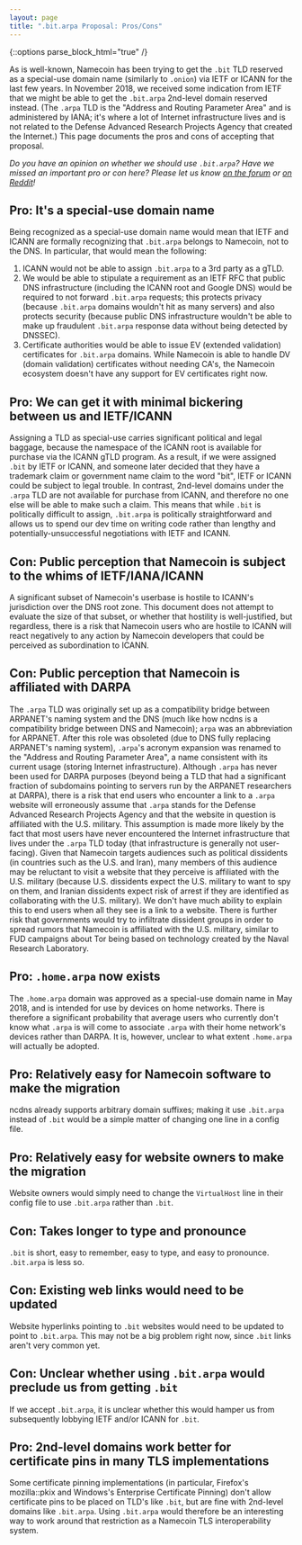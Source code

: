 ```yaml
---
layout: page
title: ".bit.arpa Proposal: Pros/Cons"
---
```


{::options parse_block_html="true" /}

As is well-known, Namecoin has been trying to get the `.bit` TLD reserved as a special-use domain name (similarly to `.onion`) via IETF or ICANN for the last few years.  In November 2018, we received some indication from IETF that we might be able to get the `.bit.arpa` 2nd-level domain reserved instead.  (The `.arpa` TLD is the "Address and Routing Parameter Area" and is administered by IANA; it's where a lot of Internet infrastructure lives and is not related to the Defense Advanced Research Projects Agency that created the Internet.)  This page documents the pros and cons of accepting that proposal.

*Do you have an opinion on whether we should use `.bit.arpa`?  Have we missed an important pro or con here?  Please let us know [on the forum](https://forum.namecoin.org/) or [on Reddit](https://www.reddit.com/r/Namecoin/)!*

## Pro: It's a special-use domain name

Being recognized as a special-use domain name would mean that IETF and ICANN are formally recognizing that `.bit.arpa` belongs to Namecoin, not to the DNS.  In particular, that would mean the following:

1. ICANN would not be able to assign `.bit.arpa` to a 3rd party as a gTLD.
2. We would be able to stipulate a requirement as an IETF RFC that public DNS infrastructure (including the ICANN root and Google DNS) would be required to not forward `.bit.arpa` requests; this protects privacy (because `.bit.arpa` domains wouldn't hit as many servers) and also protects security (because public DNS infrastructure wouldn't be able to make up fraudulent `.bit.arpa` response data without being detected by DNSSEC).
3. Certificate authorities would be able to issue EV (extended validation) certificates for `.bit.arpa` domains.  While Namecoin is able to handle DV (domain validation) certificates without needing CA's, the Namecoin ecosystem doesn't have any support for EV certificates right now.

## Pro: We can get it with minimal bickering between us and IETF/ICANN

Assigning a TLD as special-use carries significant political and legal baggage, because the namespace of the ICANN root is available for purchase via the ICANN gTLD program.  As a result, if we were assigned `.bit` by IETF or ICANN, and someone later decided that they have a trademark claim or government name claim to the word "bit", IETF or ICANN could be subject to legal trouble.  In contrast, 2nd-level domains under the `.arpa` TLD are not available for purchase from ICANN, and therefore no one else will be able to make such a claim.  This means that while `.bit` is politically difficult to assign, `.bit.arpa` is politically straightforward and allows us to spend our dev time on writing code rather than lengthy and potentially-unsuccessful negotiations with IETF and ICANN.

## Con: Public perception that Namecoin is subject to the whims of IETF/IANA/ICANN

A significant subset of Namecoin's userbase is hostile to ICANN's jurisdiction over the DNS root zone.  This document does not attempt to evaluate the size of that subset, or whether that hostility is well-justified, but regardless, there is a risk that Namecoin users who are hostile to ICANN will react negatively to any action by Namecoin developers that could be perceived as subordination to ICANN.

## Con: Public perception that Namecoin is affiliated with DARPA

The `.arpa` TLD was originally set up as a compatibility bridge between ARPANET's naming system and the DNS (much like how ncdns is a compatibility bridge between DNS and Namecoin); `arpa` was an abbreviation for ARPANET.  After this role was obsoleted (due to DNS fully replacing ARPANET's naming system), `.arpa`'s acronym expansion was renamed to the "Address and Routing Parameter Area", a name consistent with its current usage (storing Internet infrastructure).  Although `.arpa` has never been used for DARPA purposes (beyond being a TLD that had a significant fraction of subdomains pointing to servers run by the ARPANET researchers at DARPA), there is a risk that end users who encounter a link to a `.arpa` website will erroneously assume that `.arpa` stands for the Defense Advanced Research Projects Agency and that the website in question is affiliated with the U.S. military.  This assumption is made more likely by the fact that most users have never encountered the Internet infrastructure that lives under the `.arpa` TLD today (that infrastructure is generally not user-facing).  Given that Namecoin targets audiences such as political dissidents (in countries such as the U.S. and Iran), many members of this audience may be reluctant to visit a website that they perceive is affiliated with the U.S. military (because U.S. dissidents expect the U.S. military to want to spy on them, and Iranian dissidents expect risk of arrest if they are identified as collaborating with the U.S. military).  We don't have much ability to explain this to end users when all they see is a link to a website.  There is further risk that governments would try to infiltrate dissident groups in order to spread rumors that Namecoin is affiliated with the U.S. military, similar to FUD campaigns about Tor being based on technology created by the Naval Research Laboratory.

## Pro: `.home.arpa` now exists

The `.home.arpa` domain was approved as a special-use domain name in May 2018, and is intended for use by devices on home networks.  There is therefore a significant probability that average users who currently don't know what `.arpa` is will come to associate `.arpa` with their home network's devices rather than DARPA.  It is, however, unclear to what extent `.home.arpa` will actually be adopted.

## Pro: Relatively easy for Namecoin software to make the migration

ncdns already supports arbitrary domain suffixes; making it use `.bit.arpa` instead of `.bit` would be a simple matter of changing one line in a config file.

## Pro: Relatively easy for website owners to make the migration

Website owners would simply need to change the `VirtualHost` line in their config file to use `.bit.arpa` rather than `.bit`.

## Con: Takes longer to type and pronounce

`.bit` is short, easy to remember, easy to type, and easy to pronounce.  `.bit.arpa` is less so.

## Con: Existing web links would need to be updated

Website hyperlinks pointing to `.bit` websites would need to be updated to point to `.bit.arpa`.  This may not be a big problem right now, since `.bit` links aren't very common yet.

## Con: Unclear whether using `.bit.arpa` would preclude us from getting `.bit`

If we accept `.bit.arpa`, it is unclear whether this would hamper us from subsequently lobbying IETF and/or ICANN for `.bit`.

## Pro: 2nd-level domains work better for certificate pins in many TLS implementations

Some certificate pinning implementations (in particular, Firefox's mozilla::pkix and Windows's Enterprise Certificate Pinning) don't allow certificate pins to be placed on TLD's like `.bit`, but are fine with 2nd-level domains like `.bit.arpa`.  Using `.bit.arpa` would therefore be an interesting way to work around that restriction as a Namecoin TLS interoperability system.
